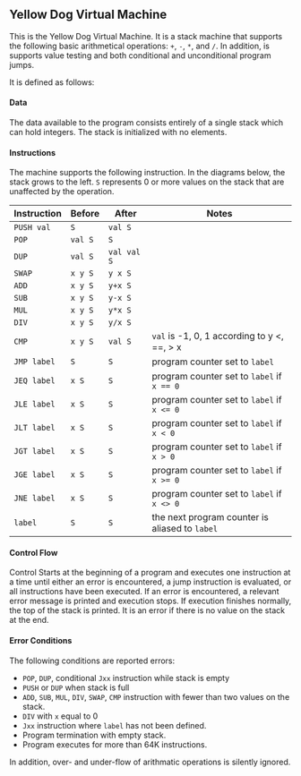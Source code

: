 ## Yellow Dog Virtual Machine

This is the Yellow Dog Virtual Machine.  It is a stack machine that supports the following basic 
arithmetical operations: `+`, `-`, `*`, and `/`.  In addition, is supports value testing and both
conditional and unconditional program jumps.

It is defined as follows:

#### Data

The data available to the program consists entirely of a single stack which
can hold integers.  The stack is initialized with no elements.


#### Instructions

The machine supports the following instruction.  In the diagrams below, the
stack grows to the left.  `S` represents 0 or more values on the stack that
are unaffected by the operation.

| Instruction | Before | After | Notes |
| ----------- | ------ | ----- | ----- |
| `PUSH val` | `S` | `val S` | |
| `POP`  | `val S` | `S` | |
| `DUP`  | `val S` | `val val S` | |
| `SWAP` | `x y S` | `y x S` | |
| `ADD` | `x y S` | `y+x S` | |
| `SUB` | `x y S` | `y-x S` | |
| `MUL` | `x y S` | `y*x S` | |
| `DIV` | `x y S` | `y/x S` | |
| `CMP` | `x y S` | `val S` | `val` is -1, 0, 1 according to y <, ==, > x |
| `JMP label` | `S` | `S` | program counter set to `label` | 
| `JEQ label` | `x S` | `S` | program counter set to `label` if `x == 0` | 
| `JLE label` | `x S` | `S` | program counter set to `label` if `x <= 0` | 
| `JLT label` | `x S` | `S` | program counter set to `label` if `x < 0` | 
| `JGT label` | `x S` | `S` | program counter set to `label` if `x > 0` | 
| `JGE label` | `x S` | `S` | program counter set to `label` if `x >= 0` | 
| `JNE label` | `x S` | `S` | program counter set to `label` if `x <> 0` | 
| `label` | `S` | `S` | the next program counter is aliased to `label`|

#### Control Flow

Control Starts at the beginning of a program and executes one instruction at a time until either an error is
encountered, a jump instruction is evaluated, or all instructions have been executed.  If an error is
encountered, a relevant error message is printed and execution stops.  If execution finishes normally, the top 
of the stack is printed.  It is an error if there is no value on the stack at the end.

#### Error Conditions

The following conditions are reported errors:

- `POP`, `DUP`, conditional `Jxx` instruction while stack is empty
- `PUSH` or `DUP` when stack is full
- `ADD`, `SUB`, `MUL`, `DIV`, `SWAP`, `CMP` instruction with fewer than two values on the stack.
- `DIV` with `x` equal to 0
- `Jxx` instruction where `label` has not been defined.
- Program termination with empty stack.
- Program executes for more than 64K instructions.

In addition, over- and under-flow of arithmatic operations is silently ignored.

